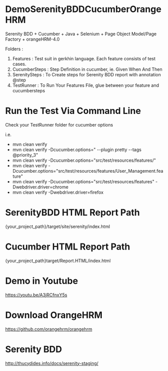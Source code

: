 # DemoSerenityBDDCucumberOrangeHRM
Serenity BDD + Cucumber + Java + Selenium + Page Object Model/Page Factory + orangeHRM-4.0

Folders :
1. Features : Test suit in gerkhin language. Each feature consists of test cases.
2. CucumberSteps : Step Definition in cucumber, ie. Given When And Then
3. SerenitySteps : To Create steps for Serenity BDD report with annotation @step
4. TestRunner : To Run Your Features File, glue between your feature and cucumbersteps

# Run the Test Via Command Line
Check your TestRunner folder for cucumber options

i.e.
- mvn clean verify
- mvn clean verify -Dcucumber.options=" --plugin pretty --tags @priority_3"
- mvn clean verify -Dcucumber.options="src/test/resources/features/"
- mvn clean verify -Dcucumber.options="src/test/resources/features/User_Management.feature"
- mvn clean verify -Dcucumber.options="src/test/resources/features" -Dwebdriver.driver=chrome
- mvn clean verify -Dwebdriver.driver=firefox

# SerenityBDD HTML Report Path
{your_project_path}/target/site/serenity/index.html

# Cucumber HTML Report Path
{your_project_path}target/Report.HTML/index.html

# Demo in Youtube
 https://youtu.be/A3jRCfnxY5s


# Download OrangeHRM
https://github.com/orangehrm/orangehrm

# Serenity BDD
http://thucydides.info/docs/serenity-staging/
